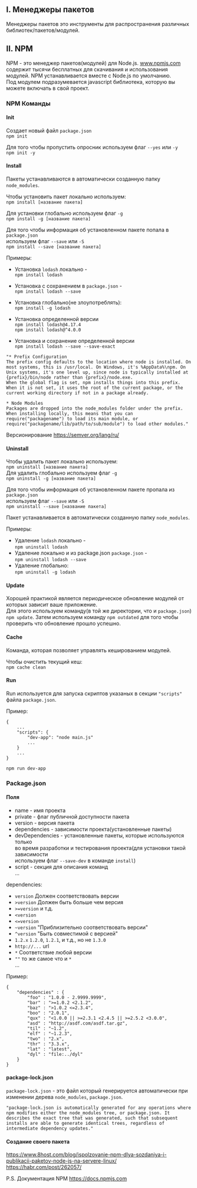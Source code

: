 ## I. Менеджеры пакетов

Менеджеры пакетов это инструменты для распространения различных библиотек/пакетов/модулей.
    
## II. NPM

NPM - это менеджер пакетов(модулей) для Node.js. www.npmjs.com содержит тысячи 
бесплатных для скачивания и использования модулей. NPM устанавливается вместе с Node.js по умолчанию.  
Под модулем подразумевается javascript библиотека, которую вы можете включать в свой проект.

### NPM Команды

#### Init

Создает новый файл ```package.json```  
```npm init```

Для того чтобы пропустить опросник используем флаг ```--yes``` или ```-y```  
```npm init -y```

#### Install
Пакеты устанавливаются в автоматически созданную папку ```node_modules```.

Чтобы установить пакет локально используем:  
```npm install [название пакета]```  

Для установки глобально используем флаг ```-g```  
```npm install -g [название пакета]```  

Для того чтобы информация об установленном пакете попала в ```package.json```  
используем флаг ```--save``` или ```-S```  
```npm install --save [название пакета]```  

Примеры:  
- Установка ```lodash``` локально -   
```npm install lodash```  
- Установка с сохранением в ```package.json``` -   
```npm install lodash --save```
- Установка глобально(не злоупотреблять):  
```npm install -g lodash```

- Установка определенной версии  
```npm install lodash@4.17.4```  
```npm install lodash@^4.0.0```

- Установка и сохранение определенной версии  
```npm install lodash --save --save-exact```

```
"* Prefix Configuration
The prefix config defaults to the location where node is installed. On most systems, this is /usr/local. On Windows, it's %AppData%\npm. On Unix systems, it's one level up, since node is typically installed at {prefix}/bin/node rather than {prefix}/node.exe.
When the global flag is set, npm installs things into this prefix. When it is not set, it uses the root of the current package, or the current working directory if not in a package already.

* Node Modules
Packages are dropped into the node_modules folder under the prefix. When installing locally, this means that you can require("packagename") to load its main module, or require("packagename/lib/path/to/sub/module") to load other modules."
```

Версионирование https://semver.org/lang/ru/
#### Uninstall  

Чтобы удалить пакет локально используем:  
```npm uninstall [название пакета]```  
Для удалить глобально используем флаг ```-g```  
```npm uninstall -g [название пакета]```  

Для того чтобы информация об установленном пакете пропала из ```package.json```  
используем флаг ```--save``` или ```-S```  
```npm uninstall --save [название пакета]```  

Пакет устанавливается в автоматически созданную папку ```node_modules```.

Примеры:  
- Удаление ```lodash``` локально -   
```npm uninstall lodash```  
- Удаление локально и из package.json ```package.json``` -   
```npm uninstall lodash --save```
- Удаление глобально:  
```npm uninstall -g lodash```

#### Update
Хорошей практикой является периодическое обновление модулей от которых зависит ваше приложение.  
Для этого используем команду(в той же директории, что и ```package.json```) ```npm update```.
Затем используем команду ```npm outdated``` для того чтобы проверить что обновление прошло успешно.

#### Cache

Команда, которая позволяет управлять кешированием модулей.

Чтобы очистить текущий кеш:  
```npm cache clean```

#### Run

Run используется для запуска скриптов указаных в секции ```"scripts"``` файла ```package.json```. 

Пример:
```$xslt
{
    ...
    "scripts": {
        "dev-app": "node main.js"
        ...
    }
    ...
}
```

```npm run dev-app```

### Package.json

#### Поля
- name - имя проекта
- private - флаг публичной доступности пакета
- version - версия пакета
- dependencies - зависимости проекта(установленные пакеты)
- devDependencies - установленные пакеты, которые используются только  
во время разработки и тестирования проекта(для установки такой зависимости  
 используем флаг ```--save-dev``` в команде ```install```)
- script - секция для описания команд  
...


dependencies:  
- ```version```  Должен соответствовать версии  
- ```>version``` Должен быть больше чем версия  
- ```>=version``` и т.д.  
- ```<version```  
- ```<=version```  
- ```~version``` "Приблизительно соответствовать версии"  
- ```^version``` "Быть совместимой с версией"  
- ```1.2.x``` ```1.2.0```, ```1.2.1```, и т.д., но не ```1.3.0```  
- ```http://...``` url  
- ```*``` Соответствие любой версии  
- ```""``` то же самое что и ```*```  
...

Пример:
```
{ 
    "dependencies" : { 
        "foo" : "1.0.0 - 2.9999.9999",
        "bar" : ">=1.0.2 <2.1.2",
        "baz" : ">1.0.2 <=2.3.4",
        "boo" : "2.0.1",
        "qux" : "<1.0.0 || >=2.3.1 <2.4.5 || >=2.5.2 <3.0.0",
        "asd" : "http://asdf.com/asdf.tar.gz",
        "til" : "~1.2",
        "elf" : "~1.2.3",
        "two" : "2.x",
        "thr" : "3.3.x",
        "lat" : "latest",
        "dyl" : "file:../dyl"
    }
}
```

#### package-lock.json

```package-lock.json``` - это файл который генерируется автоматически при изменении дерева ```node_modules```, ```package.json```.  

```
"package-lock.json is automatically generated for any operations where npm modifies either the node_modules tree, or package.json. It describes the exact tree that was generated, such that subsequent installs are able to generate identical trees, regardless of intermediate dependency updates."
```

#### Создание своего пакета
https://www.8host.com/blog/ispolzovanie-npm-dlya-sozdaniya-i-publikacii-paketov-node-js-na-servere-linux/
https://habr.com/post/262057/

P.S. Документация NPM https://docs.npmjs.com